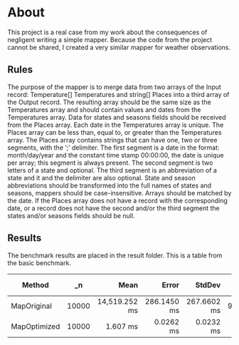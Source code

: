 ﻿# About
This project is a real case from my work about the consequences of negligent writing a simple mapper. Because the code from the project cannot be shared, I created a very similar mapper for weather observations.
## Rules
The purpose of the mapper is to merge data from two arrays of the Input record: Temperature[] Temperatures and string[] Places into a third array of the Output record.
The resulting array should be the same size as the Temperatures array and should contain values and dates from the Temperatures array. Data for states and seasons fields should be received from the Places array. Each date in the Temperatures array is unique.
The Places array can be less than, equal to, or greater than the Temperatures array.
The Places array contains strings that can have one, two or three segments, with the ‘;’ delimiter. The first segment is a date in the format: month/day/year and the constant time stamp 00:00:00, the date is unique per array; this segment is always present. The second segment is two letters of a state and optional. The third segment is an abbreviation of a state and it and the delimiter are also optional. State and season abbreviations should be transformed into the full names of states and seasons, mappers should be case-insensitive.
Arrays should be matched by the date. If the Places array does not have a record with the corresponding date, or a record does not have the second and/or the third segment the states and/or seasons fields should be null.
## Results
The benchmark results are placed in the result folder.
This is a table from the basic benchmark.

| Method       | _n    | Mean          | Error       | StdDev      | Ratio    | RatioSD | Gen0         | Gen1      | Gen2    | Allocated      | Alloc Ratio |
|------------- |------ |--------------:|------------:|------------:|---------:|--------:|-------------:|----------:|--------:|---------------:|------------:|
| MapOriginal  | 10000 | 14,519.252 ms | 286.1450 ms | 267.6602 ms | 9,039.77 |  238.40 | 1560000.0000 | 4000.0000 |       - | 12746505.34 KB |   14,121.60 |
| MapOptimized | 10000 |      1.607 ms |   0.0262 ms |   0.0232 ms |     1.00 |    0.00 |     140.6250 |   91.7969 | 70.3125 |      902.63 KB |        1.00 |
